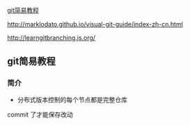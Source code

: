 [git简易教程](http://www.liaoxuefeng.com/wiki/0013739516305929606dd18361248578c67b8067c8c017b000)

http://marklodato.github.io/visual-git-guide/index-zh-cn.html

http://learngitbranching.js.org/


## git简易教程
### 简介
- 分布式版本控制的每个节点都是完整仓库

commit 了才能保存改动


